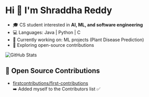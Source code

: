 # Hi 👋 I'm Shraddha Reddy  

- 🎓 CS student interested in **AI, ML, and software engineering**  
- 💻 Languages: Java | Python | C  
- 🌱 Currently working on: ML projects (Plant Disease Prediction)  
- 🚀 Exploring open-source contributions  

![GitHub Stats](https://github-readme-stats.vercel.app/api?username=shraddhagreddy&show_icons=true)  



## 🌱 Open Source Contributions
- [firstcontributions/first-contributions](https://github.com/firstcontributions/first-contributions/pull/102859)  
  ➡️ Added myself to the Contributors list ✅
